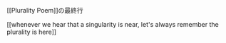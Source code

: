 
[[Plurality Poem]]の最終行


[[whenever we hear that a singularity is near, let's always remember the plurality is here]]

